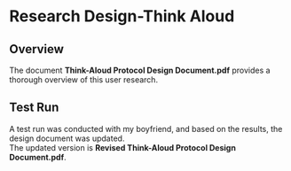 # Research Design-Think Aloud

## Overview
The document **Think-Aloud Protocol Design Document.pdf** provides a thorough overview of this user research.

## Test Run
A test run was conducted with my boyfriend, and based on the results, the design document was updated.  
The updated version is **Revised Think-Aloud Protocol Design Document.pdf**.
